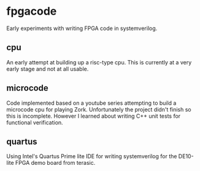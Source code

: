 # fpgacode

Early experiments with writing FPGA code in systemverilog.

## cpu
An early attempt at building up a risc-type cpu. This is currently
at a very early stage and not at all usable.

## microcode
Code implemented based on a youtube series attempting to build a microcode
cpu for playing Zork. Unfortunately the project didn't finish so this is
incomplete. However I learned about writing C++ unit tests for functional
verification.

## quartus
Using Intel's Quartus Prime lite IDE for writing systemverilog for the DE10-lite
FPGA demo board from terasic.
